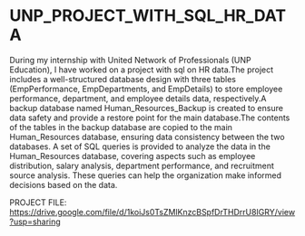 # UNP_PROJECT_WITH_SQL_HR_DATA

During my internship with United Network of Professionals (UNP Education), I have worked on a project with sql on HR data.The project includes a well-structured database design with three tables (EmpPerformance, EmpDepartments, and EmpDetails) to store employee performance, department, and employee details data, respectively.A backup database named Human_Resources_Backup is created to ensure data safety and provide a restore point for the main database.The contents of the tables in the backup database are copied to the main Human_Resources database, ensuring data consistency between the two databases. A set of SQL queries is provided to analyze the data in the Human_Resources database, covering aspects such as employee distribution, salary analysis, department performance, and recruitment source analysis. These queries can help the organization make informed decisions based on the data.

PROJECT FILE: https://drive.google.com/file/d/1koiJs0TsZMlKnzcBSpfDrTHDrrU8IGRY/view?usp=sharing
